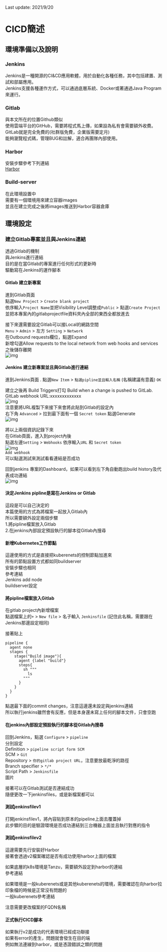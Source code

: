Last update: 2021/9/20
# CICD簡述  

## 環境準備以及說明  

### Jenkins  
Jenkins是一種開源的CI&CD應用軟體，用於自動化各種任務，其中包括建置、測試和部屬應用。    
Jenkins支援各種運作方式，可以通過底層系統、Docker或著通過Java Program來運行。  


### Gitlab  
與本文所在的位置Github類似   
使用雲端平台的GitHub，需要將程式馬上傳，如果設為私有會需要額外收費。  
GitLab就是完全免費的(社群版免費，企業版需要定月)  
能夠瀏覽程式碼，管理BUG和註解，適合再團隊內部使用。  

### Harbor  
安裝步驟參考下列連結  
[Harbor](https://github.com/ReSin-Yan/Kubernetes-Opensource-Project/tree/main/Harbor "link")  

### Build-server  
在此環境設置中  
需要有一個環境用來建立容器images    
並且在建立完成之後將images推送到Harbor容器倉庫  

## 環境設定  

### 建立Gitlab專案並且與Jenkins連結  
透過Gitlab的機制  
與Jenkins進行連結  
目的是在當Gitlab的專案進行任何形式的更新時  
驅動寫在Jenkins的運作腳本  

#### Gitlab 建立新專案  
進到Gitlab頁面  
點選`New Project` >  `Create blank project`  
依序輸入`Project Name`並把Visibility Level調整成`Public`  > 點選`Create Project`  
並把本專案內的gitlabprojectfile資料夾內全部的東西全都放進去  

接下來還需要設定Gitlab可以接Local的網路空間  
`Menu` >  `Admin`  >  左方 `Setting` > `Network`  
在Outbound requests欄位，點選Expand  
新增勾選Allow requests to the local network from web hooks and services  
之後儲存離開  
![img](https://github.com/ReSin-Yan/Kubernetes-Opensource-Project/blob/main/CICD/img/jenkinsetting4.PNG)   

#### Jenkins 建立新專案並且與Gitlab進行連結  
進到Jenkins頁面  .
點選`New Item` > `點選pipline並且輸入名稱` (名稱建議有意義)  `OK`  

建立之後再 Build Triggers打勾 
Build when a change is pushed to GitLab. GitLab webhook URL:xxxxxxxxxxxxx  
![img](https://github.com/ReSin-Yan/Kubernetes-Opensource-Project/blob/main/CICD/img/jenkinsetting1.PNG)   
注意要將URL複製下來接下來會將此貼到Gitlab的設定內  
右下角 `Advanced` > 拉到最下面有一個 `Secret token` 點選Generate  
![img](https://github.com/ReSin-Yan/Kubernetes-Opensource-Project/blob/main/CICD/img/jenkinsetting2.PNG)   

將以上兩個資訊記錄下來  
在Gitlab頁面，進入到project內後  
點選左邊`Setting` > `Webhooks` 依序輸入`URL` 和 `Secret token`  
![img](https://github.com/ReSin-Yan/Kubernetes-Opensource-Project/blob/main/CICD/img/jenkinsetting3.PNG)   
`Add webhook`  
可以點選測試來測試看看連結是否成功  

回到jenkins 專案的Dashboard，如果可以看到左下角自動跑出build history及代表成功連結  
![img](https://github.com/ReSin-Yan/Kubernetes-Opensource-Project/blob/main/CICD/img/jenkinsetting5.PNG)   


#### 決定Jenkins pipline是寫在Jenkins or Gitlab  
這段是可以自己決定的  
本篇使用的方式為將檔案一起放入Gitlab內  
所以需要額外設定兩個步驟  
1.將pipline檔案放入Gitlab  
2.在jenkins內部設定預設執行的腳本從Gitlab內搜尋  

#### 新增Kubernetes工作節點  
這邊使用的方式是直接把kuberenets的控制節點加進來  
所有的節點設置方式都如同buildserver  
安裝步驟也相同  
參考連結  
Jenkins add node  
buildserver設定  


#### 將pipline檔案放入Gitlab  
在gitlab project內新增檔案  
點選檔案上的`+`  > `New file` > 名子輸入 `Jenkinsfile` (記住此名稱，需要跟在Jenkins那邊設定相同)  


接著貼上  

```
pipeline {
  agent none 
  stages {
    stage("Build image"){
      agent {label "build"}
      steps{
        sh """
          ls
        """
      }
    }
  }
}
```

點選最下面的commit changes，注意這邊還未設定與jenkins連結  
所以執行jenkins雖然會有反應，但是本身還未寫上任何的腳本文件，只會空跑  

#### 在jenkins內部設定預設執行的腳本從Gitlab內搜尋  
回到Jenkins，點選 `Configure` > `pipeline`  
分別設定  
Definition > `pipeline script form SCM`  
SCM > `Git`  
Repository > `你的gitlab project URL`，注意要放最乾淨的路徑  
Branch specifier > `*/*`  
Script Path > `Jenkinsfile`  
圖片  

接著可以在Gitlab測試是否連結成功  
隨便更改一下jenkinsfiles，或是新檔案都可以  



#### 測試jenkinsfilev1  
打開jenkinsfilev1，將內容貼到原本的pipeline上面去覆蓋掉  
此步驟的目的是驗證環境是否成功連結到三台機器上面並且執行對應的指令  

#### 測試jenkinsfilev2  
這邊需要先行安裝好Harbor  
接著會透過v2檔案確認是否有成功使用harbor上面的檔案

如果底層的k8s環境是Tanzu，需要額外設定到harbor的連結  
參考連結  

如果環境是一般kuberenets或是其他kuberenets的環境，需要確認在向harbor拉印象檔的時候是正常沒有問題的  
一般kuberenets參考連結  


注意需要更改檔案的FQDN名稱  


#### 正式執行CICD腳本  
如果執行v2是成功的代表環境已經成功聯接  
如果有error的產生，問題就會發生在目的端  
例如無法連線到harbor，或是憑證錯誤之類的問題  



